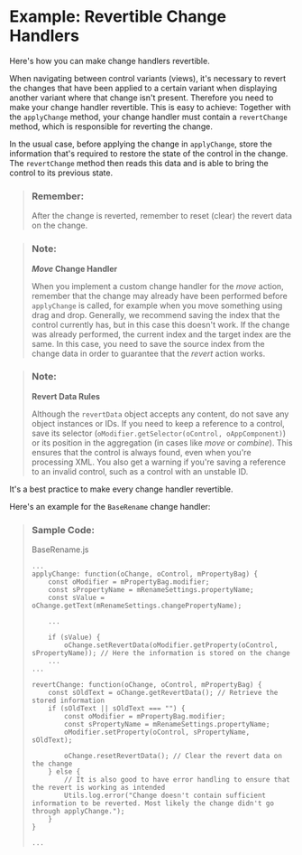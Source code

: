 <!-- loio772a1b1eb2da4943af48bbe546a61085 -->

# Example: Revertible Change Handlers

Here's how you can make change handlers revertible.

When navigating between control variants \(views\), it's necessary to revert the changes that have been applied to a certain variant when displaying another variant where that change isn't present. Therefore you need to make your change handler revertible. This is easy to achieve: Together with the `applyChange` method, your change handler must contain a `revertChange` method, which is responsible for reverting the change.

In the usual case, before applying the change in `applyChange`, store the information that's required to restore the state of the control in the change. The `revertChange` method then reads this data and is able to bring the control to its previous state.

> ### Remember:  
> After the change is reverted, remember to reset \(clear\) the revert data on the change.

> ### Note:  
> ***Move* Change Handler**
> 
> When you implement a custom change handler for the *move* action, remember that the change may already have been performed before `applyChange` is called, for example when you move something using drag and drop. Generally, we recommend saving the index that the control currently has, but in this case this doesn't work. If the change was already performed, the current index and the target index are the same. In this case, you need to save the source index from the change data in order to guarantee that the *revert* action works.

> ### Note:  
> **Revert Data Rules**
> 
> Although the `revertData` object accepts any content, do not save any object instances or IDs. If you need to keep a reference to a control, save its selector \(`oModifier.getSelector(oControl, oAppComponent)`\) or its position in the aggregation \(in cases like *move* or *combine*\). This ensures that the control is always found, even when you're processing XML. You also get a warning if you're saving a reference to an invalid control, such as a control with an unstable ID.

It's a best practice to make every change handler revertible.

Here's an example for the `BaseRename` change handler:

> ### Sample Code:  
> BaseRename.js
> 
> ```
> ...
> applyChange: function(oChange, oControl, mPropertyBag) {
>     const oModifier = mPropertyBag.modifier;
>     const sPropertyName = mRenameSettings.propertyName;
>     const sValue = oChange.getText(mRenameSettings.changePropertyName); 
> 
>     ...
> 
>     if (sValue) {
>         oChange.setRevertData(oModifier.getProperty(oControl, sPropertyName)); // Here the information is stored on the change
>     ...
> ...
> 
> revertChange: function(oChange, oControl, mPropertyBag) {
>     const sOldText = oChange.getRevertData(); // Retrieve the stored information
>     if (sOldText || sOldText === "") {
>         const oModifier = mPropertyBag.modifier;
>         const sPropertyName = mRenameSettings.propertyName;
>         oModifier.setProperty(oControl, sPropertyName, sOldText);
> 
>         oChange.resetRevertData(); // Clear the revert data on the change
>     } else {
>         // It is also good to have error handling to ensure that the revert is working as intended
>         Utils.log.error("Change doesn't contain sufficient information to be reverted. Most likely the change didn't go through applyChange.");
>     }
> }
> 
> ...
> ```

